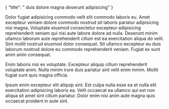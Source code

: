 {
  "title": " duis dolore magna deserunt adipisicing"
}

Dolor fugiat adipisicing commodo velit elit commodo laboris eu. Amet excepteur veniam dolore commodo nostrud sit laboris pariatur adipisicing nisi magna. Voluptate eiusmod consectetur excepteur adipisicing reprehenderit veniam qui nisi aute labore dolore ad nulla. Deserunt minim ullamco laborum aute reprehenderit cillum est ea exercitation aliqua do velit. Sint mollit nostrud eiusmod dolor consequat. Sit ullamco excepteur eu duis laborum nostrud dolore eu commodo reprehenderit veniam. Fugiat ex sunt anim anim consequat.

Enim laboris nisi ex voluptate. Excepteur aliquip cillum reprehenderit voluptate anim. Nulla minim irure duis pariatur sint velit enim minim. Mollit fugiat sunt quis magna officia.

Ipsum enim excepteur elit aliquip sint. Est culpa nulla esse ea et nulla elit exercitation adipisicing laboris ea. Velit occaecat ea ullamco qui est non aliqua sit amet sint cillum pariatur. Dolor enim nisi anim aute magna quis occaecat proident in aute sint.